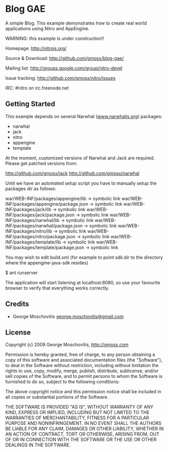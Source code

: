 Blog GAE
========

A simple Blog. This example demonstrates how to create real world applications
using Nitro and AppEngine.

WARNING: this example is under construction!!

Homepage: http://nitrojs.org/

Source & Download: http://github.com/gmosx/blog-gae/

Mailing list: http://groups.google.com/group/nitro-devel

Issue tracking: http://github.com/gmosx/nitro/issues

IRC: #nitro on irc.freenode.net    


Getting Started
---------------

This example depends on several Narwhal (www.narwhaljs.org) packages:

* narwhal
* jack
* nitro
* appengine
* template

At the moment, customized versions of Narwhal and Jack are required. Please get patched versions from:
    
http://github.com/gmosx/jack
http://github.com/gmosx/narwhal

Until we have an automated setup script you have to manually setup the packages dir as follows:

war/WEB-INF/packages/appengine/lib -> symbolic link
war/WEB-INF/packages/appengine/package.json -> symbolic link
war/WEB-INF/packages/jack/lib -> symbolic link
war/WEB-INF/packages/jack/package.json -> symbolic link
war/WEB-INF/packages/narwhal/lib -> symbolic link
war/WEB-INF/packages/narwhal/package.json -> symbolic link
war/WEB-INF/packages/nitro/lib -> symbolic link
war/WEB-INF/packages/nitro/package.json -> symbolic link
war/WEB-INF/packages/template/lib -> symbolic link
war/WEB-INF/packages/template/package.json -> symbolic link

You may wish to edit build.xml (for example to point sdk.dir to the directory where the
appengine-java-sdk resides)

$ ant runserver

The application will start listening at localhost:8080, so use your favourite browser to verify that everything works correctly.


Credits
-------

* George Moschovitis <george.moschovitis@gmail.com>


License
-------

Copyright (c) 2009 George Moschovitis, http://gmosx.com

Permission is hereby granted, free of charge, to any person obtaining a copy
of this software and associated documentation files (the "Software"), to
deal in the Software without restriction, including without limitation the
rights to use, copy, modify, merge, publish, distribute, sublicense, and/or
sell copies of the Software, and to permit persons to whom the Software is
furnished to do so, subject to the following conditions:

The above copyright notice and this permission notice shall be included in
all copies or substantial portions of the Software.

THE SOFTWARE IS PROVIDED "AS IS", WITHOUT WARRANTY OF ANY KIND, EXPRESS OR
IMPLIED, INCLUDING BUT NOT LIMITED TO THE WARRANTIES OF MERCHANTABILITY,
FITNESS FOR A PARTICULAR PURPOSE AND NONINFRINGEMENT. IN NO EVENT SHALL
THE AUTHORS BE LIABLE FOR ANY CLAIM, DAMAGES OR OTHER LIABILITY, WHETHER 
IN AN ACTION OF CONTRACT, TORT OR OTHERWISE, ARISING FROM, OUT OF OR IN
CONNECTION WITH THE SOFTWARE OR THE USE OR OTHER DEALINGS IN THE SOFTWARE.
